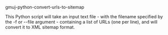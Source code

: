 gmuj-python-convert-urls-to-sitemap

This Python script will take an input text file - with the filename specified by the -f or --file argument - containing a list of URLs (one per line), and will convert it to XML sitemap format.